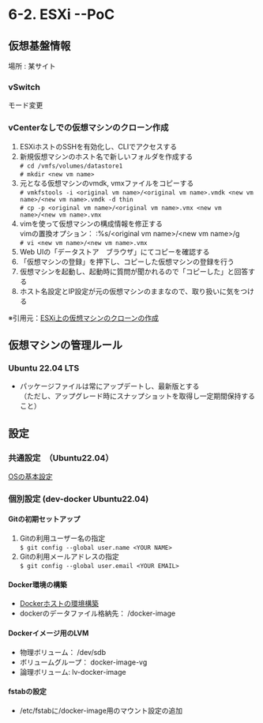 # 6-2. ESXi --PoC
## 仮想基盤情報
場所 : 某サイト

### vSwitch
モード変更

### vCenterなしでの仮想マシンのクローン作成
1. ESXiホストのSSHを有効化し、CLIでアクセスする
1. 新規仮想マシンのホスト名で新しいフォルダを作成する  
`# cd /vmfs/volumes/datastore1 `  
`# mkdir <new vm name>`
1. 元となる仮想マシンのvmdk, vmxファイルをコピーする  
`# vmkfstools -i <original vm name>/<original vm name>.vmdk <new vm name>/<new vm name>.vmdk -d thin`  
`# cp -p <original vm name>/<original vm name>.vmx <new vm name>/<new vm name>.vmx`
1. vimを使って仮想マシンの構成情報を修正する  
vimの置換オプション： :%s/\<original vm name\>/\<new vm name\>/g  
`# vi <new vm name>/<new vm name>.vmx`
1. Web UIの「データストア　ブラウザ」にてコピーを確認する
1. 「仮想マシンの登録」を押下し、コピーした仮想マシンの登録を行う
1. 仮想マシンを起動し、起動時に質問が聞かれるので「コピーした」と回答する
1. ホスト名設定とIP設定が元の仮想マシンのままなので、取り扱いに気をつける


※引用元：[ESXi上の仮想マシンのクローンの作成](https://ameblo.jp/shinnaka54/entry-12642395278.html)

## 仮想マシンの管理ルール
### Ubuntu 22.04 LTS
* パッケージファイルは常にアップデートし、最新版とする  
（ただし、アップグレード時にスナップショットを取得し一定期間保持すること）

## 設定
### 共通設定　（Ubuntu22.04）
[OSの基本設定](../3-Learned/3-3-linux.md)

### 個別設定 (dev-docker Ubuntu22.04)
#### Gitの初期セットアップ
1. Gitの利用ユーザー名の指定  
`$ git config --global user.name <YOUR NAME>`
1. Gitの利用メールアドレスの指定  
`$ git config --global user.email <YOUR EMAIL>`

#### Docker環境の構築
* [Dockerホストの環境構築](../3-Learned/3-1-docker/3-1-1-docker-host.md)
* dockerのデータファイル格納先： /docker-image

#### Dockerイメージ用のLVM
* 物理ボリューム： /dev/sdb
* ボリュームグループ： docker-image-vg
* 論理ボリューム: lv-docker-image

#### fstabの設定
* /etc/fstabに/docker-image用のマウント設定の追加
